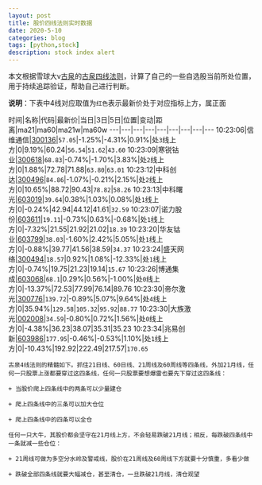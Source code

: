 ```yaml
---
layout: post
title: 股价四线法则实时数据
date: 2020-5-10
categories: blog
tags: [python,stock]
description: stock index alert
---
```



本文根据雪球大v[古泉](https://xueqiu.com/u/7148646888)的[古泉四线法则](https://xueqiu.com/7148646888/130498192)，计算了自己的一些自选股当前所处位置，用于持续追踪验证，帮助自己进行判断。

**说明**：下表中4线对应取值为`红色`表示最新价处于对应指标上方，属正面

时间|名称|代码|最新价|当日|3日|5日|位置|变动|距离|ma21|ma60|ma21w|ma60w
---|---|---|---|---|---|---|---|---
10:23:06|信维通信|[300136](https://xueqiu.com/S/SZ300136)|`57.05`|-1.25%|-4.31%|0.91%|处`3`线上方|0|9.19%|60.24|`56.54`|`51.62`|`43.60`
10:23:09|寒锐钴业|[300618](https://xueqiu.com/S/SZ300618)|`68.83`|-0.74%|-1.70%|3.83%|处`2`线上方|0|1.88%|72.78|71.88|`63.80`|`63.01`
10:23:12|中科创达|[300496](https://xueqiu.com/S/SZ300496)|`84.86`|-1.07%|-0.21%|2.15%|处`2`线上方|0|10.65%|88.72|90.43|`78.82`|`58.26`
10:23:13|中科曙光|[603019](https://xueqiu.com/S/SH603019)|`39.64`|0.38%|1.03%|0.08%|处`1`线上方|0|-0.24%|42.94|44.12|41.61|`32.59`
10:23:07|诺力股份|[603611](https://xueqiu.com/S/SH603611)|`19.11`|-0.73%|0.63%|-0.68%|处`1`线上方|0|-7.32%|21.55|21.92|21.02|`18.39`
10:23:20|华友钴业|[603799](https://xueqiu.com/S/SH603799)|`38.03`|-1.60%|2.42%|5.05%|处`1`线上方|0|-0.88%|39.77|41.56|38.59|`34.37`
10:23:24|盛天网络|[300494](https://xueqiu.com/S/SZ300494)|`18.57`|0.92%|1.08%|-12.33%|处`1`线上方|0|-0.74%|19.75|21.23|19.14|`15.67`
10:23:26|博通集成|[603068](https://xueqiu.com/S/SH603068)|`68.1`|0.29%|0.56%|-1.00%|处`0`线上方|0|-13.37%|72.53|77.99|76.14|89.76
10:23:30|帝尔激光|[300776](https://xueqiu.com/S/SZ300776)|`139.72`|-0.89%|5.07%|9.64%|处`4`线上方|0|35.94%|`129.58`|`105.32`|`95.92`|`88.77`
10:23:30|大族激光|[002008](https://xueqiu.com/S/SZ002008)|`34.59`|-0.80%|0.72%|1.56%|处`0`线上方|0|-4.38%|36.23|38.07|35.31|35.23
10:23:34|兆易创新|[603986](https://xueqiu.com/S/SH603986)|`177.95`|-0.46%|-0.53%|1.10%|处`1`线上方|0|-10.43%|192.92|222.49|217.57|`170.65`

```
古泉4线法则的精髓如下。抓住21日线、60日线、21周线及60周线等四条线，外加21月线，任何一只股票上涨都要穿过这四条线，任何一只股票要想爆雷也要先下穿过这四条线：

+ 当股价爬上四条线中的两条可以少量建仓

+ 爬上四条线中的三条可以加大仓位

+ 爬上四条线中的四条可以全仓

任何一只大牛，其股价都会坚守在21月线上方，不会轻易跌破21月线；相反，每跌破四条线中一条就减一些仓位：

+ 21周线可做为多空分水岭及警戒线，股价在21周线及60周线下方就要十分慎重，多看少做

+ 跌破全部四条线就要大幅减仓，甚至清仓，一旦跌破21月线，清仓观望
```